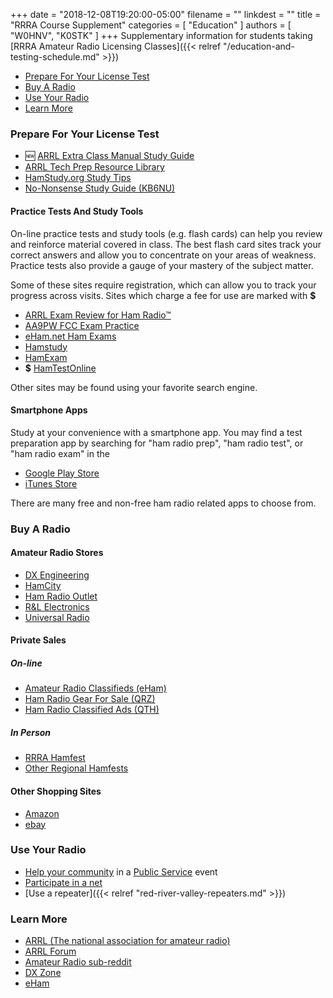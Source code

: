 +++
date = "2018-12-08T19:20:00-05:00"
filename = ""
linkdest = ""
title = "RRRA Course Supplement"
categories = [ "Education" ]
authors = [ "W0HNV", "K0STK" ]
+++
Supplementary information for students taking
[RRRA Amateur Radio Licensing Classes]({{< relref "/education-and-testing-schedule.md" >}})

<!--more-->

* [Prepare For Your License Test](#prepare-for-your-license-test)
* [Buy A Radio](#buy-a-radio)
* [Use Your Radio](#use-your-radio)
* [Learn More](#learn-more)

### Prepare For Your License Test

* :new: [ARRL Extra Class Manual Study Guide](http://www.arrl.org/files/file/Extra%20Class%20License%20Manual/ECLM%2011th%20edition/ECLM%202016%20Studyguide.pdf) 
* [ARRL Tech Prep Resource Library](http://www.arrl.org/tech-prep-resource-library)
* [HamStudy.org Study Tips](https://hamstudy.org/content/study_tips)
* [No-Nonsense Study Guide \(KB6NU\)](https://www.kb6nu.com/study-guides/)

#### Practice Tests And Study Tools

On-line practice tests and study tools (e.g. flash cards) can help you
review and reinforce material covered in class. The best flash card
sites track your correct answers and allow you to concentrate on your
areas of weakness. Practice tests also provide a gauge of your mastery
of the subject matter.

Some of these sites require registration, which can allow you to track
your progress across visits. Sites which charge a fee for use are marked
with **&#36;**

* [ARRL Exam Review for Ham Radio&trade;](http://arrlexamreview.appspot.com/)
* [AA9PW FCC Exam Practice](http://aa9pw.com/radio/)
* [eHam.net Ham Exams](http://www.eham.net/exams/)
* [Hamstudy](https://hamstudy.org/)
* [HamExam](https://hamexam.org/)
* **&#36;** [HamTestOnline](http://www.hamradiolicenseexam.com/)

Other sites may be found using your favorite search engine.

#### Smartphone Apps

Study at your convenience with a smartphone app. You may find a test
preparation app by searching for "ham radio prep", "ham radio test", or
"ham radio exam" in the

* [Google Play Store](https://play.google.com/)
* [iTunes Store](https://apple.com/itunes/)

There are many free and non-free ham radio related apps to choose from.

### Buy A Radio

#### Amateur Radio Stores

* [DX Engineering](https://www.dxengineering.com/)
* [HamCity](https://hamcity.com/)
* [Ham Radio Outlet](https://www.hamradio.com/)
* [R&L Electronics](http://www.randl.com/shop/catalog/index.php)
* [Universal Radio](https://www.universal-radio.com/)

#### Private Sales

##### On-line

* [Amateur Radio Classifieds \(eHam\)](https://www.eham.net/classifieds/)
* [Ham Radio Gear For Sale \(QRZ\)](http://forums.qrz.com/index.php?forums/ham-radio-gear-for-sale.7/)
* [Ham Radio Classified Ads \(QTH\)](https://swap.qth.com/)

##### In Person

* [RRRA Hamfest](https://rrra.org/dates/hamfest/)
* [Other Regional Hamfests](https://rrra.org/dates/regional-hamfests)

#### Other Shopping Sites

* [Amazon](https://www.amazon.com/)
* [ebay](https://www.ebay.com/)

### Use Your Radio

* [Help your community](/dates/public-service) in a [Public Service](http://www.arrl.org/public-service) event
* [Participate in a net](/nets/)
* [Use a repeater]({{< relref "red-river-valley-repeaters.md" >}})

### Learn More 

* [ARRL \(The national association for amateur radio\)](http://www.arrl.org/)
* [ARRL Forum](http://www.arrl.org/forums)
* [Amateur Radio sub-reddit](https://reddit.com/r/amateur-radio) 
* [DX Zone](https://www.dxzone.com/)
* [eHam](https://www.eham.net/)

